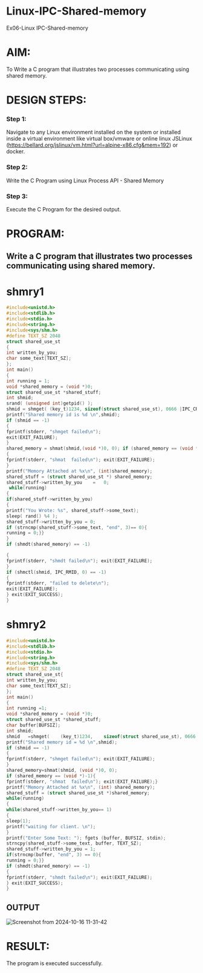 # Linux-IPC-Shared-memory
Ex06-Linux IPC-Shared-memory

# AIM:
To Write a C program that illustrates two processes communicating using shared memory.

# DESIGN STEPS:

### Step 1:

Navigate to any Linux environment installed on the system or installed inside a virtual environment like virtual box/vmware or online linux JSLinux (https://bellard.org/jslinux/vm.html?url=alpine-x86.cfg&mem=192) or docker.

### Step 2:

Write the C Program using Linux Process API - Shared Memory

### Step 3:

Execute the C Program for the desired output. 

# PROGRAM:

## Write a C program that illustrates two processes communicating using shared memory.
# shmry1
```c
#include<unistd.h> 
#include<stdlib.h> 
#include<stdio.h> 
#include<string.h> 
#include<sys/shm.h>
#define TEXT_SZ 2048 
struct shared_use_st
{
int written_by_you;
char some_text[TEXT_SZ];
};
int main()
{
int running = 1;
void *shared_memory = (void *)0; 
struct shared_use_st *shared_stuff; 
int shmid;
srand( (unsigned int)getpid() ); 
shmid = shmget( (key_t)1234, sizeof(struct shared_use_st), 0666 |IPC_CREAT );
printf("Shared memory id is %d \n",shmid);
if (shmid == -1)
{
fprintf(stderr, "shmget failed\n");
exit(EXIT_FAILURE);
}
shared_memory = shmat(shmid,(void *)0, 0); if (shared_memory == (void *)-1)
{
fprintf(stderr,	"shmat	failed\n"); exit(EXIT_FAILURE);
}
printf("Memory Attached at %x\n", (int)shared_memory);
shared_stuff = (struct shared_use_st *) shared_memory;
shared_stuff->written_by_you	=	0;
 while(running)
{
if(shared_stuff->written_by_you)
{
printf("You Wrote: %s", shared_stuff->some_text);
sleep( rand() %4 );
shared_stuff->written_by_you = 0;
if (strncmp(shared_stuff->some_text, "end", 3)== 0){
running = 0;}}
}
if (shmdt(shared_memory) == -1)

{
fprintf(stderr, "shmdt failed\n"); exit(EXIT_FAILURE);
}
if (shmctl(shmid, IPC_RMID, 0) == -1)
{
fprintf(stderr, "failed to delete\n");
exit(EXIT_FAILURE);
} exit(EXIT_SUCCESS);
}
```

# shmry2
```c
#include<unistd.h> 
#include<stdlib.h> 
#include<stdio.h> 
#include<string.h>
#include<sys/shm.h>
#define TEXT_SZ 2048 
struct shared_use_st{
int written_by_you;
char some_text[TEXT_SZ];
};
int main()
{
int running =1;
void *shared_memory = (void *)0; 
struct shared_use_st *shared_stuff; 
char buffer[BUFSIZ];
int shmid;
shmid	=shmget(	(key_t)1234,	sizeof(struct shared_use_st), 0666 | IPC_CREAT);
printf("Shared memory id = %d \n",shmid);
if (shmid == -1)
{
fprintf(stderr, "shmget failed\n"); exit(EXIT_FAILURE);
}
shared_memory=shmat(shmid, (void *)0, 0);
if (shared_memory == (void *)-1){
fprintf(stderr,	"shmat	failed\n"); exit(EXIT_FAILURE);}
printf("Memory Attached at %x\n", (int) shared_memory); 
shared_stuff = (struct shared_use_st *)shared_memory; 
while(running)
{
while(shared_stuff->written_by_you== 1)
{
sleep(1);
printf("waiting for client.	\n");
}
printf("Enter Some Text: "); fgets (buffer, BUFSIZ, stdin);
strncpy(shared_stuff->some_text, buffer, TEXT_SZ);
shared_stuff->written_by_you = 1;
if(strncmp(buffer, "end", 3) == 0){
running = 0;}}
if (shmdt(shared_memory) == -1)
{
fprintf(stderr, "shmdt failed\n"); exit(EXIT_FAILURE);
} exit(EXIT_SUCCESS);
}

```





## OUTPUT
![Screenshot from 2024-10-16 11-31-42](https://github.com/user-attachments/assets/37f7b11b-7f38-4815-a372-64a4c77d68ed)


# RESULT:
The program is executed successfully.
